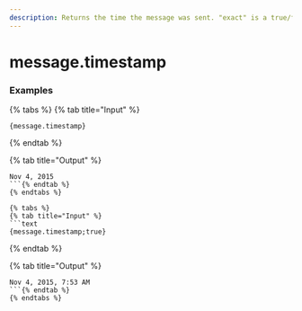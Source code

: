 ```yaml
---
description: Returns the time the message was sent. "exact" is a true/false value on whether to include hours/minutes.
---
```


# message.timestamp <exact> <message id> <message channel>

### Examples

{% tabs %}
{% tab title="Input" %}
```text
{message.timestamp}
```
{% endtab %}

{% tab title="Output" %}
```text
Nov 4, 2015
```{% endtab %}
{% endtabs %}

{% tabs %}
{% tab title="Input" %}
```text
{message.timestamp;true}
```
{% endtab %}

{% tab title="Output" %}
```text
Nov 4, 2015, 7:53 AM
```{% endtab %}
{% endtabs %}